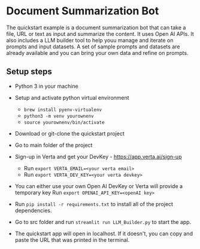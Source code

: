 # Document Summarization Bot
The quickstart example is a document summarization bot that can take a file, URL or text as input and summarize the content. It uses Open AI APIs. It also includes a LLM builder tool to help youu manage and iterate on prompts and input datasets. A set of sample prompts and datasets are already available and you can bring your own data and refine on prompts.

## Setup steps
* Python 3 in your machine
* Setup and activate python virtual environment
   - `brew install pyenv-virtualenv`
   - `python3 -m venv yourownenv`
   - `source yourownenv/bin/activate`
* Download or git-clone the quickstart project
* Go to main folder of the project

* Sign-up in Verta and get your DevKey - https://app.verta.ai/sign-up
   - Run `export VERTA_EMAIL=<your verta email>`
   - Run `export VERTA_DEV_KEY=<your verta devkey>`
* You can either use your own Open AI DevKey or Verta will provide a temporary key
Run `export OPENAI_API_KEY=<openAI key>`

* Run `pip install -r requirements.txt` to install all of the project dependencies.
* Go to src folder and run `streamlit run LLM_Builder.py` to start the app.
* The quickstart app will open in localhost. If it doesn't, you can copy and paste the URL that was printed in the terminal.


